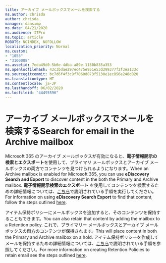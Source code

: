 ```yaml
---
title: アーカイブ メールボックスでメールを検索する
ms.author: chrisda
author: chrisda
manager: dansimp
ms.date: 04/21/2020
ms.audience: ITPro
ms.topic: article
ROBOTS: NOINDEX, NOFOLLOW
localization_priority: Normal
ms.custom:
- "1055"
- "3100008"
ms.assetid: 7eda49d0-5b6e-4dba-a89e-1150b835a353
ms.openlocfilehash: 43c3bdae297ec475e951e53d399377f2f3ea133c
ms.sourcegitcommit: bc7d6f4f3c9f7060d073f5130e1ec856e248d020
ms.translationtype: HT
ms.contentlocale: ja-JP
ms.lasthandoff: 06/02/2020
ms.locfileid: "44495596"
---
```

# <a name="search-for-email-in-the-archive-mailbox"></a><span data-ttu-id="06b46-102">アーカイブ メールボックスでメールを検索する</span><span class="sxs-lookup"><span data-stu-id="06b46-102">Search for email in the Archive mailbox</span></span>

<span data-ttu-id="06b46-103">Microsoft 365 のアーカイブ メールボックスが有効になると、**電子情報開示の検索とエクスポート**を使用して、プライマリ メールボックスとアーカイブ メールボックスの両方でコンテンツを見つけられるようになります。</span><span class="sxs-lookup"><span data-stu-id="06b46-103">When an Archive mailbox is enabled for Microsoft 365, you can use **eDiscovery Search and Export** to discover content in the both the Primary and Archive mailbox.</span></span> <span data-ttu-id="06b46-104">**電子情報開示検索のエクスポート** を使用してコンテンツを検索するための詳細情報については、[こちら](https://docs.microsoft.com/microsoft-365/compliance/export-search-results)で説明されている手順を実行してください。</span><span class="sxs-lookup"><span data-stu-id="06b46-104">For information on using **eDiscovery Search Export** to find that content, follow the steps outlined [here](https://docs.microsoft.com/microsoft-365/compliance/export-search-results).</span></span>
  
<span data-ttu-id="06b46-105">アイテム保持ポリシーにメールボックスを追加すると、そのコンテンツを保持することもできます。</span><span class="sxs-lookup"><span data-stu-id="06b46-105">You can also retain that content by adding the mailbox to a Retention policy.</span></span> <span data-ttu-id="06b46-106">これで、プライマリー メールボックスとアーカイブ メールボックスの両方のコンテンツが保持されます。</span><span class="sxs-lookup"><span data-stu-id="06b46-106">This will place content in both the Primary and Archive mailbox on a hold.</span></span> <span data-ttu-id="06b46-107">アイテム保持ポリシーを作成してメールを保持するための詳細情報については、[こちら](https://docs.microsoft.com/microsoft-365/compliance/retention-policies)で説明されている手順を参照してください。</span><span class="sxs-lookup"><span data-stu-id="06b46-107">For more information on creating Retention Policies to retain email see the steps outlined [here](https://docs.microsoft.com/microsoft-365/compliance/retention-policies).</span></span>
  